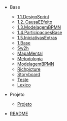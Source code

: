 
- Base
  - [1.1.DesignSprint](Base/1.1.DesignSprint.md)
  - [1.2..CausaEEfeito](Base/1.2..CausaEEfeito.md)
  - [1.3.ModelagemBPMN](Base/1.3.ModelagemBPMN.md)
  - [1.4.ParticipacoesBase](Base/1.4.ParticipacoesBase.md)
  - [1.5.IniciativasExtras](Base/1.5.IniciativasExtras.md)
  - [1.Base](Base/1.Base.md)
  - [5w2h](Base/5w2h.md)
  - [MapaMental](Base/MapaMental.md)
  - [Metodologia](Base/Metodologia.md)
  - [ModelagemBPMN](Base/ModelagemBPMN.md)
  - [Richpicture](Base/Richpicture.md)
  - [Storyboard](Base/Storyboard.md)
  - [Teste](Base/assets/Teste.md)
  - [Lexico](Base/lexico.md)

- Projeto
  - [Projeto](Projeto/Projeto.md)

- [README](README.md)
